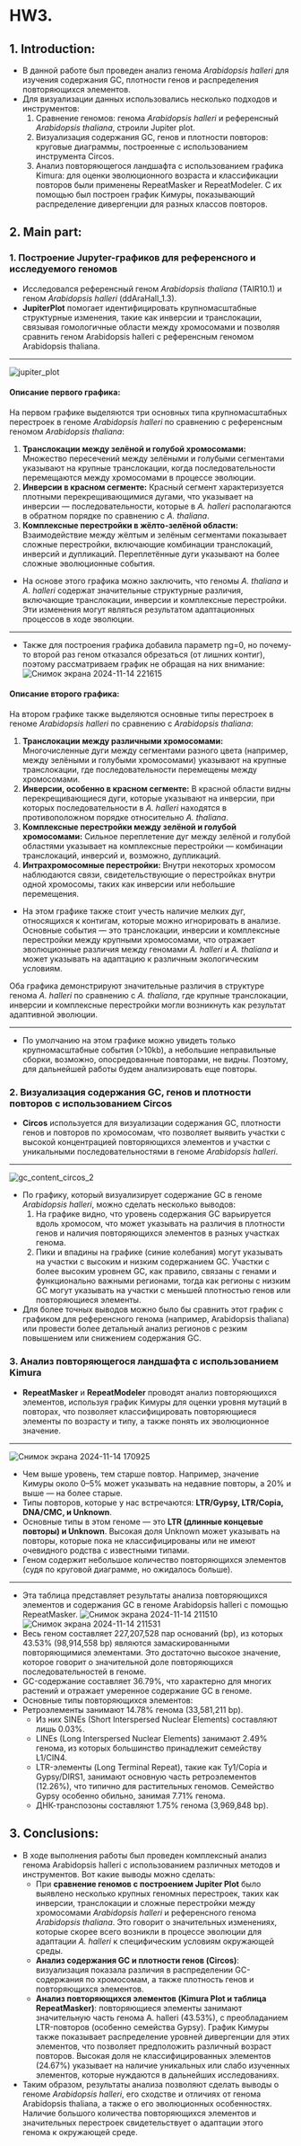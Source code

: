# HW3. 
## 1. Introduction:
- В данной работе был проведен анализ генома *Arabidopsis halleri* для изучения содержания GC, плотности генов и распределения повторяющихся элементов.
- Для визуализации данных использовались несколько подходов и инструментов:
  1. Сравнение геномов: генома *Arabidopsis halleri* и референсный *Arabidopsis thaliana*, строили Jupiter plot.
  2. Визуализация содержания GC, генов и плотности повторов: круговые диаграммы, построенные с использованием инструмента Circos.
  3. Анализ повторяющегося ландшафта с использованием графика Kimura: для оценки эволюционного возраста и классификации повторов были применены RepeatMasker и RepeatModeler. С их помощью был построен график Кимуры, показывающий распределение дивергенции для разных классов повторов.
  
## 2. Main part:
### 1. Построение Jupyter-графиков для референсного и исследуемого геномов
- Исследовался референсный геном *Arabidopsis thaliana* (TAIR10.1) и геном *Arabidopsis halleri* (ddAraHall_1.3).
- **JupiterPlot** помогает идентифицировать крупномасштабные структурные изменения, такие как инверсии и транслокации, связывая гомологичные области между хромосомами и позволяя сравнить геном Arabidopsis halleri с референсным геномом Arabidopsis thaliana.
---
![jupiter_plot](https://github.com/user-attachments/assets/c7c8bc11-30b8-4ce4-b281-df7c96149381)

#### Описание первого графика:
На первом графике выделяются три основных типа крупномасштабных перестроек в геноме *Arabidopsis halleri* по сравнению с референсным геномом *Arabidopsis thaliana*:

1. **Транслокации между зелёной и голубой хромосомами:** Множество пересечений между зелёными и голубыми сегментами указывают на крупные транслокации, когда последовательности перемещаются между хромосомами в процессе эволюции.
2. **Инверсии в красном сегменте:** Красный сегмент характеризуется плотными перекрещивающимися дугами, что указывает на инверсии — последовательности, которые в *A. halleri* располагаются в обратном порядке по сравнению с *A. thaliana*.
3. **Комплексные перестройки в жёлто-зелёной области:** Взаимодействие между жёлтым и зелёным сегментами показывает сложные перестройки, включающие комбинации транслокаций, инверсий и дупликаций. Переплетённые дуги указывают на более сложные эволюционные события.

- На основе этого графика можно заключить, что геномы *A. thaliana* и *A. halleri* содержат значительные структурные различия, включающие транслокации, инверсии и комплексные перестройки. Эти изменения могут являться результатом адаптационных процессов в ходе эволюции.

---
- Также для построения графика добавила параметр ng=0, но почему-то второй раз геном отказался обрезаться (от лишних контиг), поэтому рассматриваем график не обращая на них внимание:
![Снимок экрана 2024-11-14 221615](https://github.com/user-attachments/assets/5a31277a-20cb-4380-9e40-ea86096b9e3c)

#### Описание второго графика:
На втором графике также выделяются основные типы перестроек в геноме *Arabidopsis halleri* по сравнению с *Arabidopsis thaliana*:

1. **Транслокации между различными хромосомами:** Многочисленные дуги между сегментами разного цвета (например, между зелёными и голубыми хромосомами) указывают на крупные транслокации, где последовательности перемещены между хромосомами.
2. **Инверсии, особенно в красном сегменте:** В красной области видны перекрещивающиеся дуги, которые указывают на инверсии, при которых последовательности в *A. halleri* находятся в противоположном порядке относительно *A. thaliana*.
3. **Комплексные перестройки между зелёной и голубой хромосомами:** Сильное переплетение дуг между зелёной и голубой областями указывает на комплексные перестройки — комбинации транслокаций, инверсий и, возможно, дупликаций.
4. **Интрахромосомные перестройки:** Внутри некоторых хромосом наблюдаются связи, свидетельствующие о перестройках внутри одной хромосомы, таких как инверсии или небольшие перемещения.

- На этом графике также стоит учесть наличие мелких дуг, относящихся к контигам, которые можно игнорировать в анализе. Основные события — это транслокации, инверсии и комплексные перестройки между крупными хромосомами, что отражает эволюционные различия между геномами *A. halleri* и *A. thaliana* и может указывать на адаптацию к различным экологическим условиям.

Оба графика демонстрируют значительные различия в структуре генома *A. halleri* по сравнению с *A. thaliana*, где крупные транслокации, инверсии и комплексные перестройки могли возникнуть как результат адаптивной эволюции.

---
- По умолчанию на этом графике можно увидеть только крупномасштабные события (>10kb), а небольшие неправильные сборки, возможно, опосредованные повторами, не видны. Поэтому, для дальнейшей работы будем анализировать еще повторы.

### 2. Визуализация содержания GC, генов и плотности повторов с использованием Circos
- **Circos** используется для визуализации содержания GC, плотности генов и повторов по хромосомам, что позволяет выявить участки с высокой концентрацией повторяющихся элементов и участки с уникальными последовательностями в геноме *Arabidopsis halleri*.
---
![gc_content_circos_2](https://github.com/user-attachments/assets/ec6e2804-af23-4b3a-b28a-0419bab588d4)

- По графику, который визуализирует содержание GC в геноме *Arabidopsis halleri*, можно сделать несколько выводов:
  1. На графике видно, что уровень содержания GC варьируется вдоль хромосом, что может указывать на различия в плотности генов и наличия повторяющихся элементов в разных участках генома.
  2. Пики и впадины на графике (синие колебания) могут указывать на участки с высоким и низким содержанием GC. Участки с более высоким уровнем GC, как правило, связаны с генами и функционально важными регионами, тогда как регионы с низким GC могут указывать на участки с меньшей плотностью генов или повторяющиеся элементы.
- Для более точных выводов можно было бы сравнить этот график с графиком для референсного генома (например, Arabidopsis thaliana) или провести более детальный анализ регионов с резким повышением или снижением содержания GC.

### 3. Анализ повторяющегося ландшафта с использованием Kimura
- **RepeatMasker** и **RepeatModeler** проводят анализ повторяющихся элементов, используя график Кимуры для оценки уровня мутаций в повторах, что позволяет классифицировать повторяющиеся элементы по возрасту и типу, а также понять их эволюционное значение.
---  
![Снимок экрана 2024-11-14 170925](https://github.com/user-attachments/assets/09a3a17c-d3dd-403f-a11a-4bd72eb7915d)

- Чем выше уровень, тем старше повтор. Например, значение Кимуры около 0–5% может указывать на недавние повторы, а 20% и выше — на более старые.
- Типы повторов, которые у нас встречаются: **LTR/Gypsy, LTR/Copia, DNA/CMC, и Unknown**.
- Основные типы в этом геноме — это **LTR (длинные концевые повторы) и Unknown**. Высокая доля Unknown может указывать на повторы, которые пока не классифицированы или не имеют очевидного родства с известными типами.
- Геном содержит небольшое количество повторяющихся элементов (судя по круговой диаграмме, но ожидалось больше).
---  
- Эта таблица представляет результаты анализа повторяющихся элементов и содержания GC в геноме Arabidopsis halleri с помощью RepeatMasker.
 ![Снимок экрана 2024-11-14 211510](https://github.com/user-attachments/assets/20ebe6b6-9fb7-4f2a-bbdd-3d01446ed5b5) ![Снимок экрана 2024-11-14 211531](https://github.com/user-attachments/assets/3811ae31-fa99-4173-8cc2-b9f9b490090a)
- Весь геном составляет 227,207,528 пар оснований (bp), из которых 43.53% (98,914,558 bp) являются замаскированными повторяющимися элементами. Это достаточно высокое значение, которое говорит о значительной доле повторяющихся последовательностей в геноме.
- GC-содержание составляет 36.79%, что характерно для многих растений и отражает умеренное содержание GC в геноме.
- Основные типы повторяющихся элементов:
- Ретроэлементы занимают 14.78% генома (33,581,211 bp).
    - Из них SINEs (Short Interspersed Nuclear Elements) составляют лишь 0.03%.
    - LINEs (Long Interspersed Nuclear Elements) занимают 2.49% генома, из которых большинство принадлежит семейству L1/CIN4.
    - LTR-элементы (Long Terminal Repeat), такие как Ty1/Copia и Gypsy/DIRS1, занимают основную часть ретроэлементов (12.26%), что типично для растительных геномов. Семейство Gypsy особенно обильно, занимая 7.71% генома.
    - ДНК-транспозоны составляют 1.75% генома (3,969,848 bp).

## 3. Conclusions:
- В ходе выполнения работы был проведен комплексный анализ генома Arabidopsis halleri с использованием различных методов и инструментов. Вот какие выводы можно сделать:
  - При **сравнение геномов с построением Jupiter Plot** было выявлено несколько крупных геномных перестроек, таких как инверсии, транслокации и сложные перестройки между хромосомами *Arabidopsis halleri* и референсного генома *Arabidopsis thaliana*. Это говорит о значительных изменениях, которые скорее всего возникли в процессе эволюции для адаптации *A. halleri* к специфическим условиям окружающей среды.
  - **Анализ содержания GC и плотности генов (Circos)**: визуализация показала различия в распределении GC-содержания по хромосомам, а также плотность генов и повторяющихся элементов.
  - **Анализ повторяющихся элементов (Kimura Plot и таблица RepeatMasker)**: повторяющиеся элементы занимают значительную часть генома A. halleri (43.53%), с преобладанием LTR-повторов (особенно семейства Gypsy). График Кимуры также показывает распределение уровней дивергенции для этих элементов, что позволяет предположить различный возраст повторов. Высокая доля не классифицированных элементов (24.67%) указывает на наличие уникальных или слабо изученных элементов, которые нуждаются в дальнейших исследованиях.
- Таким образом, результаты анализа позволяют сделать выводы о геноме *Arabidopsis halleri*, его сходстве и отличиях от генома Arabidopsis thaliana, а также о его эволюционных особенностях. Наличие большого количества повторяющихся элементов и значительных перестроек свидетельствует о адаптации этого генома к окружающей среде.
